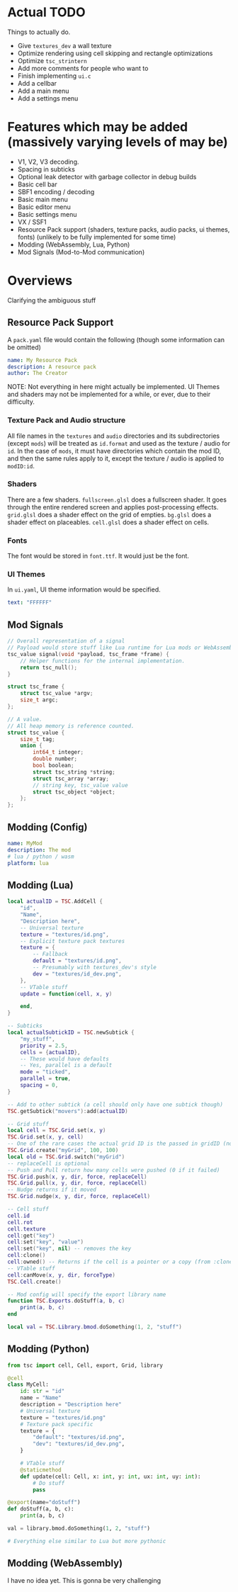 # Actual TODO

Things to actually do.
- Give `textures_dev` a wall texture
- Optimize rendering using cell skipping and rectangle optimizations
- Optimize `tsc_strintern`
- Add more comments for people who want to
- Finish implementing `ui.c`
- Add a cellbar
- Add a main menu
- Add a settings menu

# Features which may be added (massively varying levels of may be)

- V1, V2, V3 decoding.
- Spacing in subticks
- Optional leak detector with garbage collector in debug builds
- Basic cell bar
- SBF1 encoding / decoding
- Basic main menu
- Basic editor menu
- Basic settings menu
- VX / SSF1
- Resource Pack support (shaders, texture packs, audio packs, ui themes, fonts) (unlikely to be fully implemented for some time)
- Modding (WebAssembly, Lua, Python)
- Mod Signals (Mod-to-Mod communication)

# Overviews

Clarifying the ambiguous stuff

## Resource Pack Support

A `pack.yaml` file would contain the following (though some information can be omitted)
```yaml
name: My Resource Pack
description: A resource pack
author: The Creator
```

NOTE: Not everything in here might actually be implemented.
UI Themes and shaders may not be implemented for a while, or ever, due to their difficulty.

### Texture Pack and Audio structure

All file names in the `textures` and `audio` directories and its subdirectories (except `mods`)
will be treated as `id.format` and used as the texture / audio for `id`.
In the case of `mods`, it must have directories which contain the mod ID, and then the same rules apply to it,
except the texture / audio is applied to `modID:id`.

### Shaders

There are a few shaders.
`fullscreen.glsl` does a fullscreen shader. It goes through the entire rendered screen and applies post-processing effects.
`grid.glsl` does a shader effect on the grid of empties.
`bg.glsl` does a shader effect on placeables.
`cell.glsl` does a shader effect on cells.

### Fonts

The font would be stored in `font.ttf`.
It would just be the font.

### UI Themes

In `ui.yaml`, UI theme information would be specified.

```yaml
text: "FFFFFF"
```

## Mod Signals

```c
// Overall representation of a signal
// Payload would store stuff like Lua runtime for Lua mods or WebAssembly information for WebAssembly mods.
tsc_value signal(void *payload, tsc_frame *frame) {
    // Helper functions for the internal implementation.
    return tsc_null();
}

struct tsc_frame {
    struct tsc_value *argv;
    size_t argc;
};

// A value.
// All heap memory is reference counted.
struct tsc_value {
    size_t tag;
    union {
        int64_t integer;
        double number;
        bool boolean;
        struct tsc_string *string;
        struct tsc_array *array;
        // string key, tsc_value value
        struct tsc_object *object;
    };
};
```

## Modding (Config)

```yaml
name: MyMod
description: The mod
# lua / python / wasm
platform: lua
```

## Modding (Lua)

```lua
local actualID = TSC.AddCell {
    "id",
    "Name",
    "Description here",
    -- Universal texture
    texture = "textures/id.png",
    -- Explicit texture pack textures
    texture = {
        -- Fallback
        default = "textures/id.png",
        -- Presumably with textures_dev's style
        dev = "textures/id_dev.png",
    },
    -- VTable stuff
    update = function(cell, x, y)

    end,
}

-- Subticks
local actualSubtickID = TSC.newSubtick {
    "my_stuff",
    priority = 2.5,
    cells = {actualID},
    -- These would have defaults
    -- Yes, parallel is a default
    mode = "ticked",
    parallel = true,
    spacing = 0,
}

-- Add to other subtick (a cell should only have one subtick though)
TSC.getSubtick("movers"):add(actualID)

-- Grid stuff
local cell = TSC.Grid.set(x, y)
TSC.Grid.set(x, y, cell)
-- One of the rare cases the actual grid ID is the passed in gridID (not prefixed)
TSC.Grid.create("myGrid", 100, 100)
local old = TSC.Grid.switch("myGrid")
-- replaceCell is optional
-- Push and Pull return how many cells were pushed (0 if it failed)
TSC.Grid.push(x, y, dir, force, replaceCell)
TSC.Grid.pull(x, y, dir, force, replaceCell)
-- Nudge returns if it moved
TSC.Grid.nudge(x, y, dir, force, replaceCell)

-- Cell stuff
cell.id
cell.rot
cell.texture
cell:get("key")
cell:set("key", "value")
cell:set("key", nil) -- removes the key
cell:clone()
cell:owned() -- Returns if the cell is a pointer or a copy (from :clone())
-- VTable stuff
cell:canMove(x, y, dir, forceType)
TSC.Cell.create()

-- Mod config will specify the export library name
function TSC.Exports.doStuff(a, b, c)
    print(a, b, c)
end

local val = TSC.Library.bmod.doSomething(1, 2, "stuff")
```

## Modding (Python)

```py
from tsc import cell, Cell, export, Grid, library

@cell
class MyCell:
    id: str = "id"
    name = "Name"
    description = "Description here"
    # Universal texture
    texture = "textures/id.png"
    # Texture pack specific
    texture = {
        "default": "textures/id.png",
        "dev": "textures/id_dev.png",
    }

    # VTable stuff
    @staticmethod
    def update(cell: Cell, x: int, y: int, ux: int, uy: int):
        # Do stuff
        pass

@export(name="doStuff")
def doStuff(a, b, c):
    print(a, b, c)

val = library.bmod.doSomething(1, 2, "stuff")

# Everything else similar to Lua but more pythonic
```

## Modding (WebAssembly)

I have no idea yet. This is gonna be very challenging
